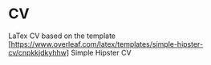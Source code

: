 # CV 

LaTex CV based on the template [https://www.overleaf.com/latex/templates/simple-hipster-cv/cnpkkjdkyhhw] Simple Hipster CV
